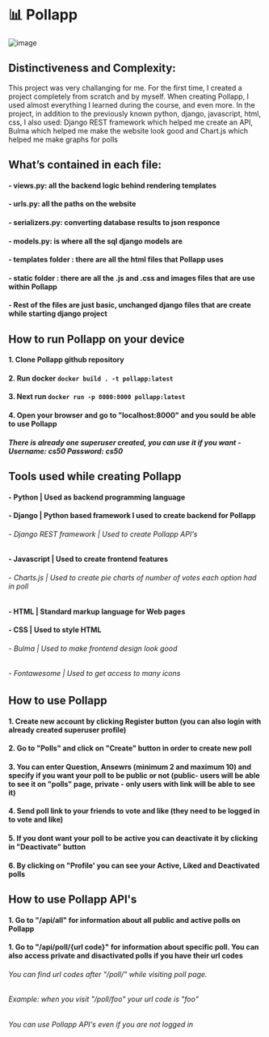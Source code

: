 # 📊 Pollapp
![image](https://github.com/user-attachments/assets/137b19c6-e75a-4e6c-a161-f1c69d2dae38)


## Distinctiveness and Complexity:
This project was very challanging for me. For the first time, I created a project completely from scratch and by myself.
When creating Pollapp, I used almost everything I learned during the course, and even more. 
In the project, in addition to the previously known python, django, javascript, html, css, I also used: Django REST framework which helped me create an API, Bulma which helped me make the website look good and Chart.js which helped me make graphs for polls

## What’s contained in each file:

#### - views.py: all the backend logic behind rendering templates
#### - urls.py: all the paths on the website
#### - serializers.py: converting database results to json responce
#### - models.py: is where all the sql django models are
#### - templates folder : there are all the html files that Pollapp uses
#### - static folder : there are all the .js and .css and images files that are use within Pollapp
#### - Rest of the files are just basic, unchanged django files that are create while starting django project

## How to run Pollapp on your device

#### 1. Clone Pollapp github repository
#### 2. Run docker `docker build . -t pollapp:latest`
#### 3. Next run `docker run -p 8000:8000 pollapp:latest`
#### 4. Open your browser and go to "localhost:8000" and you sould be able to use Pollapp
##### There is already one superuser created, you can use it if you want - Username: cs50  Password: cs50

## Tools used while creating Pollapp

#### - Python | Used as backend programming language
#### - Django | Python based framework I used to create backend for Pollapp
###### -     Django REST framework | Used to create Pollapp API's 
#### - Javascript | Used to create frontend features
###### -     Charts.js | Used to create pie charts of number of votes each option had in poll
#### - HTML | Standard markup language for Web pages
#### - CSS | Used to style HTML
###### -     Bulma | Used to make frontend design look good
###### -     Fontawesome | Used to get access to many icons


## How to use Pollapp

#### 1. Create new account by clicking Register button (you can also login with already created superuser profile)
#### 2. Go to "Polls" and click on "Create" button in order to create new poll
#### 3. You can enter Question, Ansewrs  (minimum 2 and maximum 10) and specify if you want your poll to be public or not (public- users will be able to see it on "polls" page, private - only users with link will be able to see it)
#### 4. Send poll link to your friends to vote and like (they need to be logged in to vote and like)
#### 5. If you dont want your poll to be active you can deactivate it by clicking in "Deactivate" button
#### 6. By clicking on "Profile' you can see your Active, Liked and Deactivated polls

## How to use Pollapp API's

#### 1. Go to "/api/all" for information about all public and active polls on Pollapp
#### 1. Go to "/api/poll/{url code}" for information about specific poll. You can also access private and disactivated polls if you have their url codes
###### You can find url codes after "/poll/" while visiting poll page.
###### Example: when you visit "/poll/foo" your url code is "foo"
###### You can use Pollapp API's even if you are not logged in 



